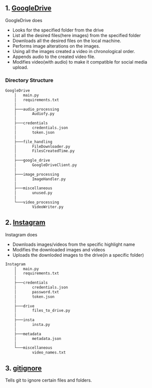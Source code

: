 ## 1. [GoogleDrive](\GoogleDrive)

GoogleDrive does

* Looks for the specified folder from the drive
* List all the desired files(here images) from the specified folder
* Downloads all the desired files on the local machine.
* Performs image alterations on the images.
* Using all the images created a video in chronological order.
* Appends audio to the created video file.
* Modifies video(with audio) to make it compatible for social media upload.

### Directory Structure

```bash
GoogleDrive
    │   main.py
    │   requirements.txt
    │
    ├───audio_processing
    │       Audiofy.py
    │
    ├───credentials
    │       credentials.json
    │       token.json
    │
    ├───file_handling
    │       FileDownloader.py
    │       FilesCreatedTime.py
    │
    ├───google_drive
    │       GoogleDriveClient.py
    │
    ├───image_processing
    │       ImageHandler.py
    │
    ├───miscellaneous
    │       unused.py
    │
    └───video_processing
            VideoWriter.py
```

## 2. [Instagram](\Instagram)

Instagram does

* Downloads images/videos from the specific highlight name
* Modifies the downloaded images and videos
* Uploads the downloded images to the drive(in a specific folder)

```bash
Instagram
    │   main.py
    │   requirements.txt
    │
    ├───credentials
    │       credentials.json
    │       password.txt
    │       token.json
    │
    ├───drive
    │       files_to_drive.py
    │
    ├───insta
    │       insta.py
    │
    ├───metadata
    │       metadata.json
    │
    └───miscellaneous
            video_names.txt
```


## 3. [gitignore](\.gitignore)

Tells git to ignore certain files and folders. 